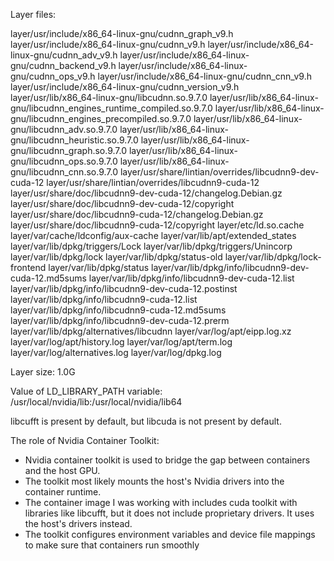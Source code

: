 Layer files:

layer/usr/include/x86_64-linux-gnu/cudnn_graph_v9.h
layer/usr/include/x86_64-linux-gnu/cudnn_v9.h
layer/usr/include/x86_64-linux-gnu/cudnn_adv_v9.h
layer/usr/include/x86_64-linux-gnu/cudnn_backend_v9.h
layer/usr/include/x86_64-linux-gnu/cudnn_ops_v9.h
layer/usr/include/x86_64-linux-gnu/cudnn_cnn_v9.h
layer/usr/include/x86_64-linux-gnu/cudnn_version_v9.h
layer/usr/lib/x86_64-linux-gnu/libcudnn.so.9.7.0
layer/usr/lib/x86_64-linux-gnu/libcudnn_engines_runtime_compiled.so.9.7.0
layer/usr/lib/x86_64-linux-gnu/libcudnn_engines_precompiled.so.9.7.0
layer/usr/lib/x86_64-linux-gnu/libcudnn_adv.so.9.7.0
layer/usr/lib/x86_64-linux-gnu/libcudnn_heuristic.so.9.7.0
layer/usr/lib/x86_64-linux-gnu/libcudnn_graph.so.9.7.0
layer/usr/lib/x86_64-linux-gnu/libcudnn_ops.so.9.7.0
layer/usr/lib/x86_64-linux-gnu/libcudnn_cnn.so.9.7.0
layer/usr/share/lintian/overrides/libcudnn9-dev-cuda-12
layer/usr/share/lintian/overrides/libcudnn9-cuda-12
layer/usr/share/doc/libcudnn9-dev-cuda-12/changelog.Debian.gz
layer/usr/share/doc/libcudnn9-dev-cuda-12/copyright
layer/usr/share/doc/libcudnn9-cuda-12/changelog.Debian.gz
layer/usr/share/doc/libcudnn9-cuda-12/copyright
layer/etc/ld.so.cache
layer/var/cache/ldconfig/aux-cache
layer/var/lib/apt/extended_states
layer/var/lib/dpkg/triggers/Lock
layer/var/lib/dpkg/triggers/Unincorp
layer/var/lib/dpkg/lock
layer/var/lib/dpkg/status-old
layer/var/lib/dpkg/lock-frontend
layer/var/lib/dpkg/status
layer/var/lib/dpkg/info/libcudnn9-dev-cuda-12.md5sums
layer/var/lib/dpkg/info/libcudnn9-dev-cuda-12.list
layer/var/lib/dpkg/info/libcudnn9-dev-cuda-12.postinst
layer/var/lib/dpkg/info/libcudnn9-cuda-12.list
layer/var/lib/dpkg/info/libcudnn9-cuda-12.md5sums
layer/var/lib/dpkg/info/libcudnn9-dev-cuda-12.prerm
layer/var/lib/dpkg/alternatives/libcudnn
layer/var/log/apt/eipp.log.xz
layer/var/log/apt/history.log
layer/var/log/apt/term.log
layer/var/log/alternatives.log
layer/var/log/dpkg.log

Layer size: 1.0G

Value of LD_LIBRARY_PATH variable: /usr/local/nvidia/lib:/usr/local/nvidia/lib64

libcufft is present by default, but libcuda is not present by default.

The role of Nvidia Container Toolkit:
- Nvidia container toolkit is used to bridge the gap between containers and the host GPU.
- The toolkit most likely mounts the host's Nvidia drivers into the container runtime.
- The container image I was working with includes cuda toolkit with libraries like libcufft, but it does not include proprietary drivers. It uses the host's drivers instead.
- The toolkit configures environment variables and device file mappings to make sure that containers run smoothly
